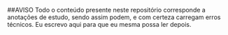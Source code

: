 ##AVISO
Todo o conteúdo presente neste repositório corresponde a anotações de estudo, sendo assim podem, e com certeza carregam erros técnicos. Eu escrevo aqui para que eu mesma possa ler depois.
